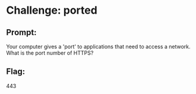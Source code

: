 <h1> Challenge: ported</h1>

<h2>Prompt:</h2> 
Your computer gives a 'port' to applications that need to access a network. What is the port number of HTTPS?

<h2>Flag:</h2> 
443
